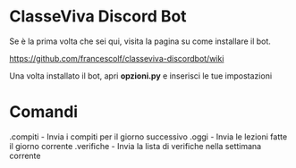 # ClasseViva Discord Bot

Se è la prima volta che sei qui, visita la pagina su come installare il bot.

https://github.com/francescolf/classeviva-discordbot/wiki


Una volta installato il bot, apri **opzioni.py** e inserisci le tue impostazioni

# Comandi

.compiti - Invia i compiti per il giorno successivo
.oggi - Invia le lezioni fatte il giorno corrente
.verifiche - Invia la lista di verifiche nella settimana corrente
